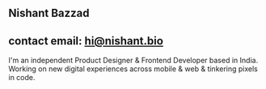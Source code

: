 ## Nishant Bazzad
## contact email: hi@nishant.bio


I'm an independent Product Designer & Frontend Developer based in India. Working on new digital experiences across mobile & web & tinkering pixels in code.
